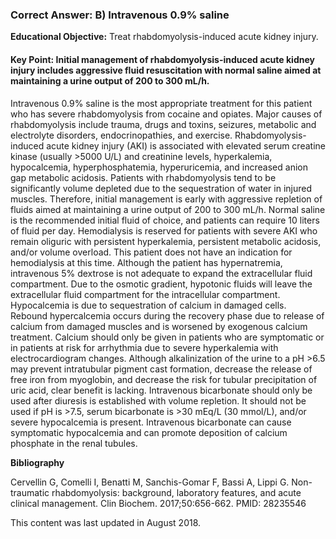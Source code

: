 
### Correct Answer: B) Intravenous 0.9% saline 

**Educational Objective:** Treat rhabdomyolysis-induced acute kidney injury.

#### **Key Point:** Initial management of rhabdomyolysis-induced acute kidney injury includes aggressive fluid resuscitation with normal saline aimed at maintaining a urine output of 200 to 300 mL/h.

Intravenous 0.9% saline is the most appropriate treatment for this patient who has severe rhabdomyolysis from cocaine and opiates. Major causes of rhabdomyolysis include trauma, drugs and toxins, seizures, metabolic and electrolyte disorders, endocrinopathies, and exercise. Rhabdomyolysis-induced acute kidney injury (AKI) is associated with elevated serum creatine kinase (usually >5000 U/L) and creatinine levels, hyperkalemia, hypocalcemia, hyperphosphatemia, hyperuricemia, and increased anion gap metabolic acidosis. Patients with rhabdomyolysis tend to be significantly volume depleted due to the sequestration of water in injured muscles. Therefore, initial management is early with aggressive repletion of fluids aimed at maintaining a urine output of 200 to 300 mL/h. Normal saline is the recommended initial fluid of choice, and patients can require 10 liters of fluid per day.
Hemodialysis is reserved for patients with severe AKI who remain oliguric with persistent hyperkalemia, persistent metabolic acidosis, and/or volume overload. This patient does not have an indication for hemodialysis at this time.
Although the patient has hypernatremia, intravenous 5% dextrose is not adequate to expand the extracellular fluid compartment. Due to the osmotic gradient, hypotonic fluids will leave the extracellular fluid compartment for the intracellular compartment.
Hypocalcemia is due to sequestration of calcium in damaged cells. Rebound hypercalcemia occurs during the recovery phase due to release of calcium from damaged muscles and is worsened by exogenous calcium treatment. Calcium should only be given in patients who are symptomatic or in patients at risk for arrhythmia due to severe hyperkalemia with electrocardiogram changes.
Although alkalinization of the urine to a pH >6.5 may prevent intratubular pigment cast formation, decrease the release of free iron from myoglobin, and decrease the risk for tubular precipitation of uric acid, clear benefit is lacking. Intravenous bicarbonate should only be used after diuresis is established with volume repletion. It should not be used if pH is >7.5, serum bicarbonate is >30 mEq/L (30 mmol/L), and/or severe hypocalcemia is present. Intravenous bicarbonate can cause symptomatic hypocalcemia and can promote deposition of calcium phosphate in the renal tubules.

**Bibliography**

Cervellin G, Comelli I, Benatti M, Sanchis-Gomar F, Bassi A, Lippi G. Non-traumatic rhabdomyolysis: background, laboratory features, and acute clinical management. Clin Biochem. 2017;50:656-662. PMID: 28235546

This content was last updated in August 2018.